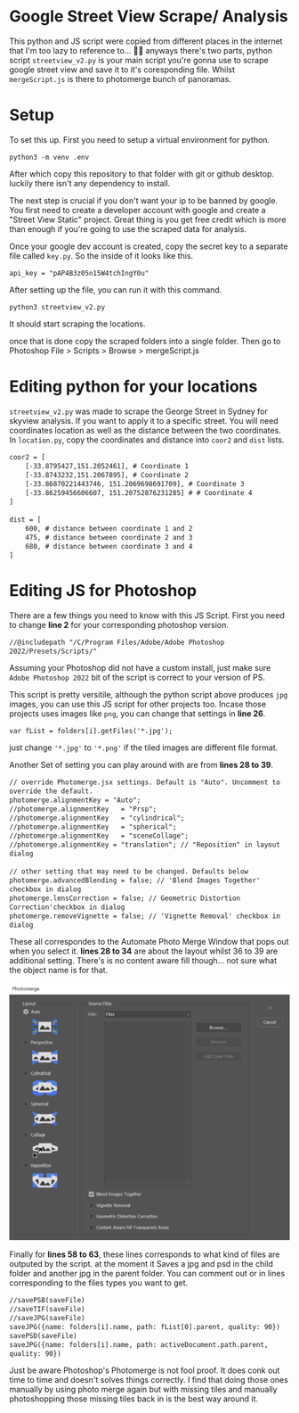 # Google Street View Scrape/ Analysis

This python and JS script were copied from different places in the internet that I'm too lazy to reference to... 🤷‍♂️
anyways there's two parts, python script `streetview_v2.py` is your main script you're gonna use to scrape google street view and save it to it's coresponding file. Whilst `mergeScript.js` is there to photomerge bunch of panoramas.

# Setup

To set this up. First you need to setup a virtual environment for python.

```
python3 -m venv .env
```
After which copy this repository to that folder with git or github desktop. luckily there isn't any dependency to install. 

The next step is crucial if you don't want your ip to be banned by google. You first need to create a developer account with google and create a "Street View Static" project. Great thing is you get free credit which is more than enough if you're going to use the scraped data for analysis.

Once your google dev account is created, copy the secret key to a separate file called `key.py`. So the inside of it looks like this.

```
api_key = "pAP4B3z05n15W4tchIngY0u"
```

After setting up the file, you can run it with this command.

```
python3 streetview_v2.py
```
It should start scraping the locations.

once that is done copy the scraped folders into a single folder. Then go to Photoshop File > Scripts > Browse > mergeScript.js

# Editing python for your locations

`streetview_v2.py` was made to scrape the George Street in Sydney for skyview analysis. If you want to apply it to a specific street. You will need coordinates location as well as the distance between the two coordinates. In `location.py`, copy the coordinates and distance into `coor2` and `dist` lists.

```
coor2 = [
    [-33.8795427,151.2052461], # Coordinate 1
    [-33.8743232,151.2067895], # Coordinate 2
    [-33.86870221443746, 151.2069698691709], # Coordinate 3
    [-33.86259456606607, 151.20752876231285] # # Coordinate 4
]

dist = [
    600, # distance between coordinate 1 and 2
    475, # distance between coordinate 2 and 3
    680, # distance between coordinate 3 and 4
]
```

# Editing JS for Photoshop

There are a few things you need to know with this JS Script. First you need to change **line 2** for your corresponding photoshop version. 

```
//@includepath "/C/Program Files/Adobe/Adobe Photoshop 2022/Presets/Scripts/"
```
Assuming your Photoshop did not have a custom install, just make sure `Adobe Photoshop 2022` bit of the script is correct to your version of PS.

This script is pretty versitile, although the python script above produces `jpg` images, you can use this JS script for other projects too. Incase those projects uses images like `png`, you can change that settings in **line 26**.

```
var fList = folders[i].getFiles('*.jpg');
```
just change `'*.jpg'` to `'*.png'` if the tiled images are different file format.

Another Set of setting you can play around with are from **lines 28 to 39**.
```
// override Photomerge.jsx settings. Default is "Auto". Uncomment to override the default.
photomerge.alignmentKey = "Auto";
//photomerge.alignmentKey   = "Prsp";
//photomerge.alignmentKey   = "cylindrical";
//photomerge.alignmentKey   = "spherical";
//photomerge.alignmentKey   = "sceneCollage";
//photomerge.alignmentKey = "translation"; // "Reposition" in layout dialog   

// other setting that may need to be changed. Defaults below
photomerge.advancedBlending = false; // 'Blend Images Together' checkbox in dialog
photomerge.lensCorrection = false; // Geometric Distortion Correction'checkbox in dialog
photomerge.removeVignette = false; // 'Vignette Removal' checkbox in dialog
```
These all correspondes to the Automate Photo Merge Window that pops out when you select it. **lines 28 to 34** are about the layout whilst 36 to 39 are additional setting. There's is no content aware fill though... not sure what the object name is for that.

![Photoshop Photo Merge](https://github.com/JackD-FP/streetview_scrape/blob/main/Screenshot%202022-04-29%20091709.png)

Finally for **lines 58 to 63**, these lines corresponds to what kind of files are outputed by the script. at the moment it Saves a jpg and psd in the child folder and another jpg in the parent folder. You can comment out or in lines corresponding to the files types you want to get.

```
//savePSB(saveFile)
//saveTIF(saveFile)
//saveJPG(saveFile)
saveJPG({name: folders[i].name, path: fList[0].parent, quality: 90})
savePSD(saveFile)
saveJPG({name: folders[i].name, path: activeDocument.path.parent, quality: 90})
```

Just be aware Photoshop's Photomerge is not fool proof. It does conk out time to time and doesn't solves things correctly. I find that doing those ones manually by using photo merge again but with missing tiles and manually photoshopping those missing tiles back in is the best way around it. 

